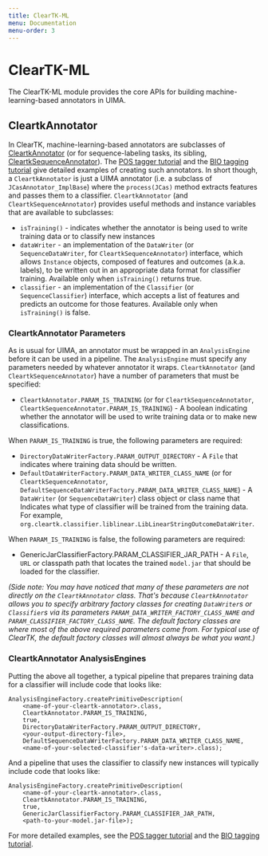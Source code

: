```yaml
---
title: ClearTK-ML
menu: Documentation
menu-order: 3
---
```


# ClearTK-ML

The ClearTK-ML module provides the core APIs for building machine-learning-based annotators in UIMA.

## CleartkAnnotator

In ClearTK, machine-learning-based annotators are subclasses of  [CleartkAnnotator](https://github.com/ClearTK/cleartk/blob/master/cleartk-ml/src/main/java/org/cleartk/ml/CleartkAnnotator.java) (or for sequence-labeling tasks, its sibling, [CleartkSequenceAnnotator](https://github.com/ClearTK/cleartk/blob/master/cleartk-ml/src/main/java/org/cleartk/ml/CleartkSequenceAnnotator.java)). The [POS tagger tutorial](TutorialPartOfSpeechClassifier) and the [BIO tagging tutorial](TutorialNamedEntityChunkingClassifier) give detailed examples of creating such annotators. In short though, a `CleartkAnnotator` is just a UIMA annotator (i.e. a subclass of `JCasAnnotator_ImplBase`) where the `process(JCas)` method extracts features and passes them to a classifier. `CleartkAnnotator` (and `CleartkSequenceAnnotator`) provides useful methods and instance variables that are available to subclasses:

 * `isTraining()` - indicates whether the annotator is being used to write training data or to classify new instances
 * `dataWriter` - an implementation of the `DataWriter` (or `SequenceDataWriter`, for `CleartkSequenceAnnotator`) interface, which allows `Instance` objects, composed of features and outcomes (a.k.a. labels), to be written out in an appropriate data format for classifier training. Available only when `isTraining()` returns true.
 * `classifier` - an implementation of the `Classifier` (or `SequenceClassifier`) interface, which accepts a list of features and predicts an outcome for those features. Available only when `isTraining()` is false.

### CleartkAnnotator Parameters

As is usual for UIMA, an annotator must be wrapped in an `AnalysisEngine` before it can be used in a pipeline. The `AnalysisEngine` must specify any parameters needed by whatever annotator it wraps. `CleartkAnnotator` (and `CleartkSequenceAnnotator`) have a number of parameters that must be specified:

 * `CleartkAnnotator.PARAM_IS_TRAINING` (or for `CleartkSequenceAnnotator`, `CleartkSequenceAnnotator.PARAM_IS_TRAINING`) - A boolean indicating whether the annotator will be used to write training data or to make new classifications.

When `PARAM_IS_TRAINING` is true, the following parameters are required:

 * `DirectoryDataWriterFactory.PARAM_OUTPUT_DIRECTORY` - A `File` that indicates where training data should be written.
 * `DefaultDataWriterFactory.PARAM_DATA_WRITER_CLASS_NAME` (or for `CleartkSequenceAnnotator`, `DefaultSequenceDataWriterFactory.PARAM_DATA_WRITER_CLASS_NAME`) - A `DataWriter` (or `SequenceDataWriter`) class object or class name that Indicates what type of classifier will be trained from the training data. For example, `org.cleartk.classifier.liblinear.LibLinearStringOutcomeDataWriter`.

When `PARAM_IS_TRAINING` is false, the following parameters are required:

* GenericJarClassifierFactory.PARAM\_CLASSIFIER\_JAR\_PATH - A `File`, `URL` or classpath path that locates the trained `model.jar` that should be loaded for the classifier.

_(Side note: You may have noticed that many of these parameters are not directly on the `CleartkAnnotator` class. That's because `CleartkAnnotator` allows you to specify arbitrary factory classes for creating `DataWriter`s or `Classifier`s via its parameters `PARAM_DATA_WRITER_FACTORY_CLASS_NAME` and `PARAM_CLASSIFIER_FACTORY_CLASS_NAME`. The default factory classes are where most of the above required parameters come from. For typical use of ClearTK, the default factory classes will almost always be what you want.)_

### CleartkAnnotator AnalysisEngines

Putting the above all together, a typical pipeline that prepares training data for a classifier will include code that looks like:

    AnalysisEngineFactory.createPrimitiveDescription(
        <name-of-your-cleartk-annotator>.class,
        CleartkAnnotator.PARAM_IS_TRAINING,
        true,
        DirectoryDataWriterFactory.PARAM_OUTPUT_DIRECTORY,
        <your-output-directory-file>,
        DefaultSequenceDataWriterFactory.PARAM_DATA_WRITER_CLASS_NAME,
        <name-of-your-selected-classifier's-data-writer>.class);

And a pipeline that uses the classifier to classify new instances will typically include code that looks like:

    AnalysisEngineFactory.createPrimitiveDescription(
        <name-of-your-cleartk-annotator>.class,
        CleartkAnnotator.PARAM_IS_TRAINING,
        true,
        GenericJarClassifierFactory.PARAM_CLASSIFIER_JAR_PATH,
        <path-to-your-model.jar-file>);

For more detailed examples, see the [POS tagger tutorial](TutorialPartOfSpeechClassifier.md) and the [BIO tagging tutorial](TutorialNamedEntityChunkingClassifier.md).